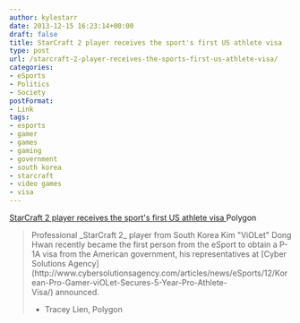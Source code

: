 ```yaml
---
author: kylestarr
date: 2013-12-15 16:23:14+00:00
draft: false
title: StarCraft 2 player receives the sport's first US athlete visa
type: post
url: /starcraft-2-player-receives-the-sports-first-us-athlete-visa/
categories:
- eSports
- Politics
- Society
postFormat:
- Link
tags:
- esports
- gamer
- games
- gaming
- government
- south korea
- starcraft
- video games
- visa
---
```


[StarCraft 2 player receives the sport's first US athlete visa
](http://www.polygon.com/2013/12/15/5212798/starcraft-2-player-receives-the-sports-first-us-athlete-visa)Polygon


<blockquote>Professional _StarCraft 2_ player from South Korea Kim "ViOLet" Dong Hwan recently became the first person from the eSport to obtain a P-1A visa from the American government, his representatives at [Cyber Solutions Agency](http://www.cybersolutionsagency.com/articles/news/eSports/12/Korean-Pro-Gamer-viOLet-Secures-5-Year-Pro-Athlete-Visa/) announced.

- Tracey Lien, Polygon</blockquote>
